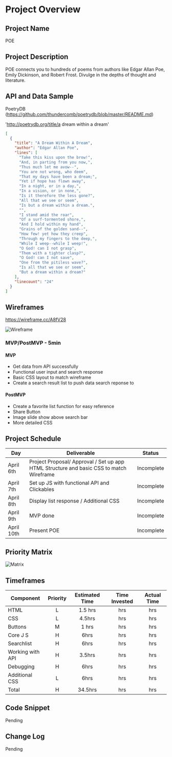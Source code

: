 # Project Overview

## Project Name

POE

## Project Description


POE connects you to hundreds of poems from authors like Edgar Allan Poe, Emily Dickinson, and Robert Frost. Divulge in the depths of thought and literature.

## API and Data Sample
PoetryDB (https://github.com/thundercomb/poetrydb/blob/master/README.md)

'http://poetrydb.org/title/a dream within a dream'

```JSON
[
  {
    "title": "A Dream Within A Dream",
    "author": "Edgar Allan Poe",
    "lines": [
      "Take this kiss upon the brow!",
      "And, in parting from you now,",
      "Thus much let me avow--",
      "You are not wrong, who deem",
      "That my days have been a dream;",
      "Yet if hope has flown away",
      "In a night, or in a day,",
      "In a vision, or in none,",
      "Is it therefore the less gone?",
      "All that we see or seem",
      "Is but a dream within a dream.",
      "",
      "I stand amid the roar",
      "Of a surf-tormented shore,",
      "And I hold within my hand",
      "Grains of the golden sand--",
      "How few! yet how they creep",
      "Through my fingers to the deep,",
      "While I weep--while I weep!",
      "O God! can I not grasp",
      "Them with a tighter clasp?",
      "O God! can I not save",
      "One from the pitiless wave?",
      "Is all that we see or seem",
      "But a dream within a dream?"
    ],
    "linecount": "24"
  }
]
 ```


## Wireframes
https://wireframe.cc/A8fV28


![Wireframe](https://github.com/ashmadera2020/POE/blob/master/Homepage.png)


### MVP/PostMVP - 5min

#### MVP 

- Get data from API successfully
- Functional user input and search response 
- Basic CSS layout to match wireframe
- Create a search result list to push data search reponse to

#### PostMVP 

- Create a favorite list function for easy reference
- Share Button
- Image slide show above search bar
- More detailed CSS 

## Project Schedule

|  Day | Deliverable | Status
|---|---| ---|
|April 6th| Project Proposal/ Approval / Set up app HTML Structure and basic CSS to match Wireframe | Incomplete
|April 7th| Set up JS with functional API and Clickables| Incomplete
|April 8th| Display list response / Additional CSS| Incomplete
|April 9th| MVP done | Incomplete
|April 10th| Present POE | Incomplete

## Priority Matrix

![Matrix](https://github.com/ashmadera2020/POE/blob/master/IMG_74241.jpg)

## Timeframes


| Component | Priority | Estimated Time | Time Invested | Actual Time |
| --- | :---: |  :---: | :---: | :---: |
| HTML | L | 1.5 hrs| hrs | hrs |
| CSS | L | 4.5hrs| hrs | hrs |
| Buttons | M | 1 hrs| hrs | hrs |
| Core J S| H | 6hrs| hrs | hrs |
| Searchlist | H | 6hrs | hrs | hrs |
| Working with API | H | 3.5hrs| hrs | hrs |
| Debugging | H | 6hrs | hrs | hrs |
| Additional CSS| L | 6hrs | hrs | hrs|
| Total | H | 34.5hrs| hrs | hrs |

## Code Snippet


 Pending

## Change Log
 Pending  
